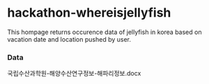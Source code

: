 # hackathon-whereisjellyfish

This hompage returns occurence data of jellyfish in korea based on vacation date and location pushed by user.

### Data

국립수산과학원-해양수산연구정보-해파리정보.docx